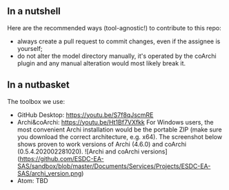 ## In a nutshell
Here are the recommended ways (tool-agnostic!) to contribute to this repo:
  * always create a pull request to commit changes, even if the assignee is yourself;
  * do not alter the model directory manually, it's operated by the coArchi plugin and any manual alteration would most likely break it.
  
## In a nutbasket

The toolbox we use:

  * GitHub Desktop: https://youtu.be/S7f8qJscmRE
  * Archi&coArchi: https://youtu.be/Ht1Bf7VXfkk
  For Windows users, the most convenient Archi installation would be the portable ZIP (make sure you download the correct architecture, e.g. x64). The screenshot below shows proven to work versions of Archi (4.6.0) and coArchi (0.5.4.202002281020).
  ![Archi and coArchi versions]
  (https://github.com/ESDC-EA-SAS/sandbox/blob/master/Documents/Services/Projects/ESDC-EA-SAS/archi_version.png)
  * Atom: TBD
